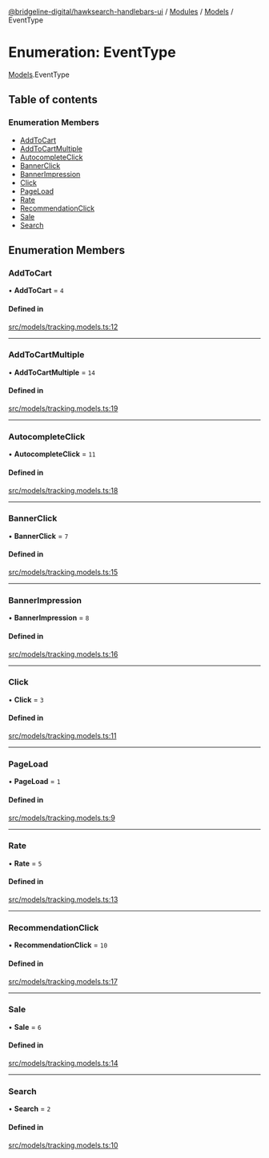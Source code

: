 [@bridgeline-digital/hawksearch-handlebars-ui](../README.md) / [Modules](../modules.md) / [Models](../modules/Models.md) / EventType

# Enumeration: EventType

[Models](../modules/Models.md).EventType

## Table of contents

### Enumeration Members

- [AddToCart](Models.EventType.md#addtocart)
- [AddToCartMultiple](Models.EventType.md#addtocartmultiple)
- [AutocompleteClick](Models.EventType.md#autocompleteclick)
- [BannerClick](Models.EventType.md#bannerclick)
- [BannerImpression](Models.EventType.md#bannerimpression)
- [Click](Models.EventType.md#click)
- [PageLoad](Models.EventType.md#pageload)
- [Rate](Models.EventType.md#rate)
- [RecommendationClick](Models.EventType.md#recommendationclick)
- [Sale](Models.EventType.md#sale)
- [Search](Models.EventType.md#search)

## Enumeration Members

### AddToCart

• **AddToCart** = ``4``

#### Defined in

[src/models/tracking.models.ts:12](https://bitbucket.org/bridgelinedigital/frontend-handlebars-ui/src/db3ebfe/src/models/tracking.models.ts#lines-12)

___

### AddToCartMultiple

• **AddToCartMultiple** = ``14``

#### Defined in

[src/models/tracking.models.ts:19](https://bitbucket.org/bridgelinedigital/frontend-handlebars-ui/src/db3ebfe/src/models/tracking.models.ts#lines-19)

___

### AutocompleteClick

• **AutocompleteClick** = ``11``

#### Defined in

[src/models/tracking.models.ts:18](https://bitbucket.org/bridgelinedigital/frontend-handlebars-ui/src/db3ebfe/src/models/tracking.models.ts#lines-18)

___

### BannerClick

• **BannerClick** = ``7``

#### Defined in

[src/models/tracking.models.ts:15](https://bitbucket.org/bridgelinedigital/frontend-handlebars-ui/src/db3ebfe/src/models/tracking.models.ts#lines-15)

___

### BannerImpression

• **BannerImpression** = ``8``

#### Defined in

[src/models/tracking.models.ts:16](https://bitbucket.org/bridgelinedigital/frontend-handlebars-ui/src/db3ebfe/src/models/tracking.models.ts#lines-16)

___

### Click

• **Click** = ``3``

#### Defined in

[src/models/tracking.models.ts:11](https://bitbucket.org/bridgelinedigital/frontend-handlebars-ui/src/db3ebfe/src/models/tracking.models.ts#lines-11)

___

### PageLoad

• **PageLoad** = ``1``

#### Defined in

[src/models/tracking.models.ts:9](https://bitbucket.org/bridgelinedigital/frontend-handlebars-ui/src/db3ebfe/src/models/tracking.models.ts#lines-9)

___

### Rate

• **Rate** = ``5``

#### Defined in

[src/models/tracking.models.ts:13](https://bitbucket.org/bridgelinedigital/frontend-handlebars-ui/src/db3ebfe/src/models/tracking.models.ts#lines-13)

___

### RecommendationClick

• **RecommendationClick** = ``10``

#### Defined in

[src/models/tracking.models.ts:17](https://bitbucket.org/bridgelinedigital/frontend-handlebars-ui/src/db3ebfe/src/models/tracking.models.ts#lines-17)

___

### Sale

• **Sale** = ``6``

#### Defined in

[src/models/tracking.models.ts:14](https://bitbucket.org/bridgelinedigital/frontend-handlebars-ui/src/db3ebfe/src/models/tracking.models.ts#lines-14)

___

### Search

• **Search** = ``2``

#### Defined in

[src/models/tracking.models.ts:10](https://bitbucket.org/bridgelinedigital/frontend-handlebars-ui/src/db3ebfe/src/models/tracking.models.ts#lines-10)
